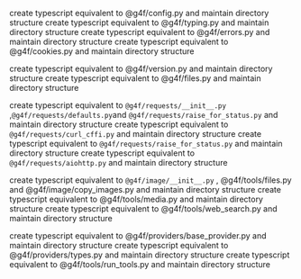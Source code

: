 create typescript equivalent to @g4f/config.py and maintain directory structure
create typescript equivalent to @g4f/typing.py and maintain directory structure
create typescript equivalent to @g4f/errors.py and maintain directory structure
create typescript equivalent to @g4f/cookies.py and maintain directory structure

create typescript equivalent to @g4f/version.py and maintain directory structure
create typescript equivalent to @g4f/files.py and maintain directory structure

create typescript equivalent to `@g4f/requests/__init__.py` ,`@g4f/requests/defaults.py`and `@g4f/requests/raise_for_status.py` and maintain directory structure
create typescript equivalent to `@g4f/requests/curl_cffi.py` and maintain directory structure
create typescript equivalent to `@g4f/requests/raise_for_status.py` and maintain directory structure
create typescript equivalent to `@g4f/requests/aiohttp.py` and maintain directory structure

create typescript equivalent to `@g4f/image/__init__.py` , @g4f/tools/files.py and @g4f/image/copy_images.py and maintain directory structure
create typescript equivalent to @g4f/tools/media.py and maintain directory structure
create typescript equivalent to @g4f/tools/web_search.py and maintain directory structure

create typescript equivalent to @g4f/providers/base_provider.py and maintain directory structure
create typescript equivalent to @g4f/providers/types.py and maintain directory structure
create typescript equivalent to @g4f/tools/run_tools.py and maintain directory structure
